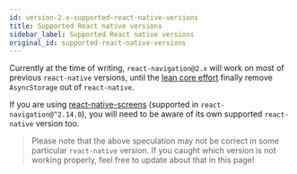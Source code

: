 ```yaml
---
id: version-2.x-supported-react-native-versions
title: Supported React native versions
sidebar_label: Supported React native versions
original_id: supported-react-native-versions
---
```


Currently at the time of writing, `react-navigation@2.x` will work on most of previous `react-native` versions, until the [lean core effort](https://github.com/facebook/react-native/issues/23313) finally remove `AsyncStorage` out of `react-native`.

If you are using [react-native-screens](react-native-screens.html) (supported in `react-navigation@^2.14.0`), you will need to be aware of its own supported `react-native` version too.

> Please note that the above speculation may not be correct in some particular `react-native` version. If you caught which version is not working properly, feel free to update about that in this page!
